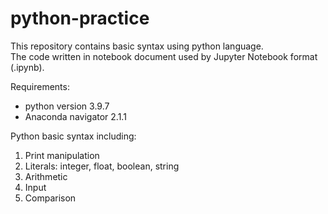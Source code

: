 # python-practice

This repository contains basic syntax using python language.<br/>The code written in notebook document used by Jupyter Notebook format (.ipynb).

Requirements:

- python version 3.9.7
- Anaconda navigator 2.1.1


Python basic syntax including:

1. Print manipulation
2. Literals: integer, float, boolean, string
3. Arithmetic
4. Input
5. Comparison
